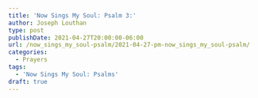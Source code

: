 ```yaml
---
title: 'Now Sings My Soul: Psalm 3:'
author: Joseph Louthan
type: post
publishDate: 2021-04-27T20:00:00-06:00
url: /now_sings_my_soul-psalm/2021-04-27-pm-now_sings_my_soul-psalm/
categories:
  - Prayers
tags:
  - 'Now Sings My Soul: Psalms'
draft: true
---
```

<pre>
<div style="font-variant: small-caps;">

</div>

</pre>
